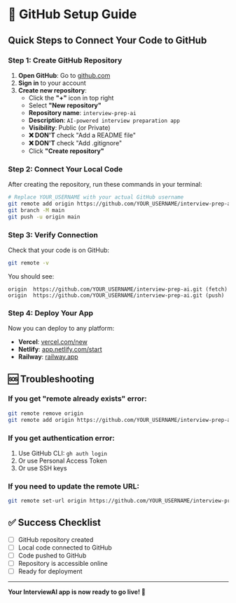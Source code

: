 # 🔗 GitHub Setup Guide

## Quick Steps to Connect Your Code to GitHub

### Step 1: Create GitHub Repository

1. **Open GitHub**: Go to [github.com](https://github.com)
2. **Sign in** to your account
3. **Create new repository**:
   - Click the **"+"** icon in top right
   - Select **"New repository"**
   - **Repository name**: `interview-prep-ai`
   - **Description**: `AI-powered interview preparation app`
   - **Visibility**: Public (or Private)
   - **❌ DON'T** check "Add a README file"
   - **❌ DON'T** check "Add .gitignore"
   - Click **"Create repository"**

### Step 2: Connect Your Local Code

After creating the repository, run these commands in your terminal:

```bash
# Replace YOUR_USERNAME with your actual GitHub username
git remote add origin https://github.com/YOUR_USERNAME/interview-prep-ai.git
git branch -M main
git push -u origin main
```

### Step 3: Verify Connection

Check that your code is on GitHub:

```bash
git remote -v
```

You should see:
```
origin  https://github.com/YOUR_USERNAME/interview-prep-ai.git (fetch)
origin  https://github.com/YOUR_USERNAME/interview-prep-ai.git (push)
```

### Step 4: Deploy Your App

Now you can deploy to any platform:

- **Vercel**: [vercel.com/new](https://vercel.com/new)
- **Netlify**: [app.netlify.com/start](https://app.netlify.com/start)
- **Railway**: [railway.app](https://railway.app)

## 🆘 Troubleshooting

### If you get "remote already exists" error:
```bash
git remote remove origin
git remote add origin https://github.com/YOUR_USERNAME/interview-prep-ai.git
```

### If you get authentication error:
1. Use GitHub CLI: `gh auth login`
2. Or use Personal Access Token
3. Or use SSH keys

### If you need to update the remote URL:
```bash
git remote set-url origin https://github.com/YOUR_USERNAME/interview-prep-ai.git
```

## ✅ Success Checklist

- [ ] GitHub repository created
- [ ] Local code connected to GitHub
- [ ] Code pushed to GitHub
- [ ] Repository is accessible online
- [ ] Ready for deployment

---

**Your InterviewAI app is now ready to go live! 🚀** 
